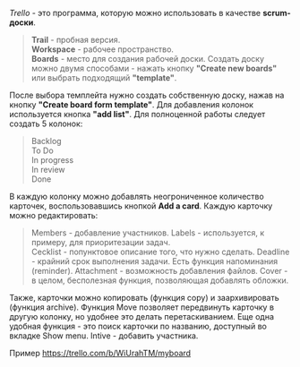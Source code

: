 *Trello* - это программа, которую можно использовать в качестве **scrum-доски**.
> **Trail** - пробная версия.  
> **Workspace** - рабочее пространство.  
> **Boards** - место для создания рабочей доски. Создать доску можно двумя способами - нажать кнопку **"Create new boards"** или выбрать подходящий **"template"**. 

После выбора темплейта нужно создать собственную доску, нажав на кнопку **"Create board form template"**. Для добавления колонок используется кнопка **"add list"**. Для полноценной работы следует создать 5 колонок:
> Backlog  
> To Do  
> In progress  
> In review  
> Done  

В каждую колонку можно добавлять неогрониченное количество карточек, воспользовавшись кнопкой **Add a card**. Каждую карточку можно редактировать:
> Members - добавление участников.
> Labels - используется, к примеру, для приоритезации задач.  
> Cecklist - попунктовое описание того, что нужно сделать.
> Deadline - крайний срок выполнения задачи. Есть функция напоминания (reminder).
> Attachment - возможность добавления файлов.
> Cover - в целом, бесполезная функция, позволяющая добавлять обложки.

Также, карточки можно копировать (функция copy) и заархивировать (функция archive). Функция Move позволяет передвинуть карточку в другую колонку, но удобнее это делать перетаскиванием. Еще одна удобная функция - это поиск карточки по названию, доступный во вкладке Show menu. Intive - добавить участника.

Пример https://trello.com/b/WiUrahTM/myboard
